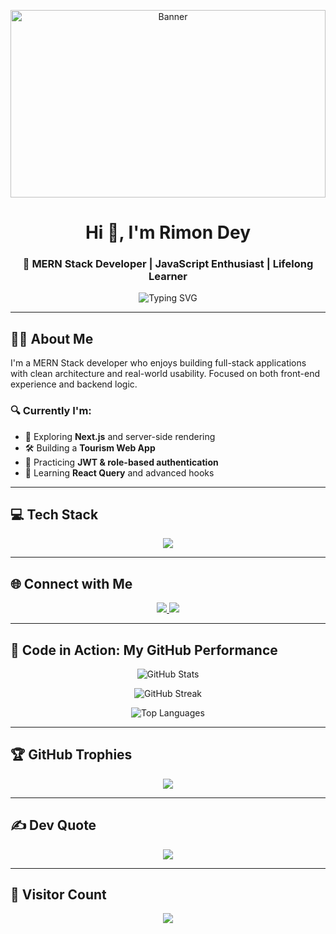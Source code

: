 <p align="center">
  <img src="https://i.ibb.co/cScgj22B/Black-and-Blue-Abstract-Esports-Twitch-Banner.png" alt="Banner" style="width: 100%; max-height: 300px; object-fit: cover;" />
</p>

<h1 align="center">Hi 👋, I'm Rimon Dey</h1>
<h3 align="center">🚀 MERN Stack Developer | JavaScript Enthusiast | Lifelong Learner</h3>

<p align="center">
  <img src="https://readme-typing-svg.demolab.com?font=Fira+Code&weight=600&pause=1000&color=00F7FF&center=true&vCenter=true&width=600&lines=MERN+Stack+Developer;React,+Node,+MongoDB+Specialist;Clean+Code+Lover;Always+Learning+New+Techs..." alt="Typing SVG" />
</p>

---

## 👨‍💻 About Me

I'm a MERN Stack developer who enjoys building full-stack applications with clean architecture and real-world usability. Focused on both front-end experience and backend logic.

### 🔍 Currently I'm:
- 🚀 Exploring **Next.js** and server-side rendering
- 🛠 Building a **Tourism Web App**
- 🔐 Practicing **JWT & role-based authentication**
- 🌱 Learning **React Query** and advanced hooks

---

## 💻 Tech Stack

<p align="center">
  <img src="https://skillicons.dev/icons?i=html,css,js,ts,react,nextjs,tailwind,nodejs,express,mongodb,firebase,vite,vercel,netlify,github,git,figma,photoshop,canva" />
</p>

---

## 🌐 Connect with Me

<p align="center">
  <a href="https://www.facebook.com/share/1C61VC2jsw/" target="_blank">
    <img src="https://img.shields.io/badge/Facebook-1877F2?style=for-the-badge&logo=facebook&logoColor=white" />
  </a>
  <a href="mailto:rimondey010@gmail.com">
    <img src="https://img.shields.io/badge/Gmail-D14836?style=for-the-badge&logo=gmail&logoColor=white" />
  </a>
</p>

---

## 🚀 Code in Action: My GitHub Performance

<p align="center">
  <img src="https://github-readme-stats.vercel.app/api?username=rimond12&theme=tokyonight&hide_border=false&include_all_commits=true&count_private=true" alt="GitHub Stats" />
</p>

<p align="center">
  <img src="https://nirzak-streak-stats.vercel.app/?user=rimond12&theme=tokyonight&hide_border=false" alt="GitHub Streak" />
</p>

<p align="center">
  <img src="https://github-readme-stats.vercel.app/api/top-langs/?username=rimond12&theme=tokyonight&hide_border=false&layout=compact" alt="Top Languages" />
</p>

---

## 🏆 GitHub Trophies

<p align="center">
  <img src="https://github-profile-trophy.vercel.app/?username=rimond12&theme=radical&no-bg=true&margin-w=10" />
</p>

---

## ✍️ Dev Quote

<p align="center">
  <img src="https://quotes-github-readme.vercel.app/api?type=horizontal&theme=radical" />
</p>

---

## 👀 Visitor Count

<p align="center">
  <img src="https://komarev.com/ghpvc/?username=RimonDey&style=for-the-badge&color=blue" />
</p>

<!-- Designed with ❤️ by Rimon Dey & ChatGPT -->
